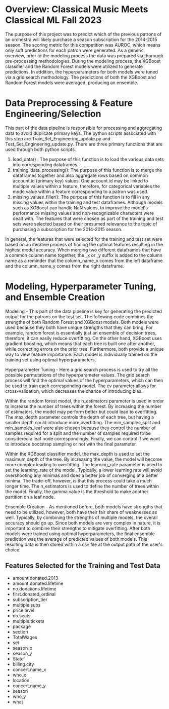 
# Overview: Classical Music Meets Classical ML Fall 2023

The purpose of this project was to predict which of the previous patrons of an orchestra will likely purchase a season subscription for the 2014-2015 season. The scoring metric for this competition was AUROC, which means only soft predictions for each patron were generated. As a generic overview, prior to the modeling process the data was prepared via thorough pre-processing methodologies. During the modeling process, the XGBoost classifier and the Random Forest models were utilized to generate predictions. In addition, the hyperparameters for both models were tuned via a grid search methodology. The predictions of both the XGBoost and Random Forest models were averaged, producing an ensemble. 

# Data Preprocessing & Feature Engineering/Selection
This part of the data pipeline is responsible for processing and aggregating data to avoid duplicate primary keys. The python scripts associated with this step are Train_Set_Engineering_update.py and Test_Set_Engineering_update.py. There are three primary functions that are used through both python scripts.  
1. load_data() : The purpose of this function is to load the various data sets into corresponding dataframes. 
2. training_data_processing(): The purpose of this function is to merge the dataframes together and also aggregate rows based on common account.id (primary key) values. One account.id may be linked to multiple values within a feature, therefore, for categorical variables the mode value within a feature corresponding to a patron was used. 
3. missing_values_filler(): The purpose of this function is to fill in any missing values within the training and test dataframes. Although models such as XGBoost can handle NaN values, to improve the model's performance missing values and non-recognizable characters were dealt with. The features that were chosen as part of the training and test sets were selected based on their presumed relevance to the topic of purchasing a subscription for the 2014-2015 season.

In general, the features that were selected for the training and test set were based on an iterative process of finding the optimal features resulting in the highest model accuracy. When merging two different dataframes that have a common column name together, the _x or _y suffix is added to the column name as a reminder that the column_name_x comes from the left dataframe and the column_name_y comes from the right dataframe. 

# Modeling, Hyperparameter Tuning, and Ensemble Creation
Modeling - This part of the data pipeline is key for generating the predicted output for the patrons on the test set. The following code combines the strengths of both Random Forest and XGBoost models. Both models were used because they both have unique strengths that they can bring. For example, random forest is essentially just an ensemble of decision trees, therefore, it can easily reduce overfitting. On the other hand, XGBoost uses gradient boosting, which means that each tree is built one after another, while correcting errors on the prior tree. Furthermore, both provide a unique way to view feature importance. Each model is individually trained on the training set using optimal hyperparameters. 

Hyperparameter Tuning - Here a grid search process is used to try all the possible permutations of the hyperparameter values. The grid search process will find the optimal values of the hyperparameters, which can then be used to train each corresponding model. The cv parameter allows for cross-validation, which decreases the chance of introducing bias. 

Within the random forest model, the n_estimators parameter is used in order to increase the number of trees within the forest. By increasing the number of estimators, the model may perform better but could lead to overfitting. The max_depth parameter controls the depth of each tree, but having a smaller depth could introduce more overfitting. The min_samples_split and min_samples_leaf were also chosen because they control the number of samples required for a split and the number of samples required to be considered a leaf node correspondingly. Finally, we can control if we want to introduce bootstrap sampling or not with the final parameter. 

Within the XGBoost classifier model, the max_depth is used to set the maximum depth of the tree. By increasing the value, the model will become more complex leading to overfitting. The learning_rate parameter is used to set the learning_rate of the model. Typically, a lower learning rate will avoid overshooting any minimas and does a better job of converging at a better minima. The trade-off, however, is that this process could take a much longer time. The n_estimators is used to define the number of trees within the model. Finally, the gamma value is the threshold to make another partition on a leaf node. 

Ensemble Creation - As mentioned before, both models have strengths that need to be utilized, however, both have their fair share of weaknesses as well. Typically, by combining the strengths of multiple models, the overall accuracy should go up. Since both models are very complex in nature, it is important to combine their strengths to mitigate overfitting. After both models were trained using optimal hyperparameters, the final ensemble prediction was the average of predicted values of both models. This resulting data is then stored within a csv file at the output path of the user's choice. 

## Features Selected for the Training and Test Data 

- amount.donated.2013
- amount.donated.lifetime 
- no.donations.lifetime
- first.donated_ordinal 
- subscription_tier
- multiple.subs
- price.level   
- no.seats
- multiple.tickets 
- package
- section 
- TotalWages    
- set
- season_x 
- season_y 
- State'
- billing.city 
- concert.name_x 
- who_x
- location
- concert.name_y
- season
- who_y 
- what

